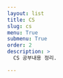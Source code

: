 ```yaml
---
layout: list
title: CS
slug: cs
menu: True
submenu: True
order: 2
description: >
  CS 공부내용 정리.

---
```

